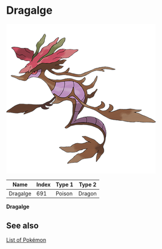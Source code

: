 # Dragalge


![Dragalge](images/691.png)

| **Name** | **Index** | **Type 1** | **Type 2** |
|----|----|----|----|
| Dragalge | 691 | Poison | Dragon  |

**Dragalge** 

## See also

[List of Pokémon](../pokemon.md)
